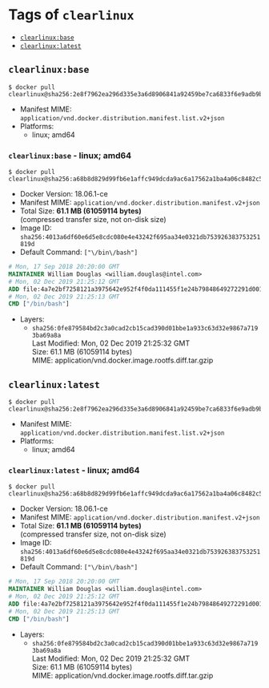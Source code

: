 <!-- THIS FILE IS GENERATED VIA './update-remote.sh' -->

# Tags of `clearlinux`

-	[`clearlinux:base`](#clearlinuxbase)
-	[`clearlinux:latest`](#clearlinuxlatest)

## `clearlinux:base`

```console
$ docker pull clearlinux@sha256:2e8f7962ea296d335e3a6d8906841a92459be7ca6833f6e9adb9bc7554158f6b
```

-	Manifest MIME: `application/vnd.docker.distribution.manifest.list.v2+json`
-	Platforms:
	-	linux; amd64

### `clearlinux:base` - linux; amd64

```console
$ docker pull clearlinux@sha256:a68b8d829d99fb6e1affc949dcda9ac6a17562a1ba4a06c8482c5006e90a56a3
```

-	Docker Version: 18.06.1-ce
-	Manifest MIME: `application/vnd.docker.distribution.manifest.v2+json`
-	Total Size: **61.1 MB (61059114 bytes)**  
	(compressed transfer size, not on-disk size)
-	Image ID: `sha256:4013a6df60e6d5e8cdc080e4e43242f695aa34e0321db753926383753251819d`
-	Default Command: `["\/bin\/bash"]`

```dockerfile
# Mon, 17 Sep 2018 20:20:00 GMT
MAINTAINER William Douglas <william.douglas@intel.com>
# Mon, 02 Dec 2019 21:25:12 GMT
ADD file:4a7e2bf7258121a3975642e952f4f0da111455f1e24b79848649272291d00197 in / 
# Mon, 02 Dec 2019 21:25:13 GMT
CMD ["/bin/bash"]
```

-	Layers:
	-	`sha256:0fe879584bd2c3a0cad2cb15cad390d01bbe1a933c63d32e9867a7193ba69a8a`  
		Last Modified: Mon, 02 Dec 2019 21:25:32 GMT  
		Size: 61.1 MB (61059114 bytes)  
		MIME: application/vnd.docker.image.rootfs.diff.tar.gzip

## `clearlinux:latest`

```console
$ docker pull clearlinux@sha256:2e8f7962ea296d335e3a6d8906841a92459be7ca6833f6e9adb9bc7554158f6b
```

-	Manifest MIME: `application/vnd.docker.distribution.manifest.list.v2+json`
-	Platforms:
	-	linux; amd64

### `clearlinux:latest` - linux; amd64

```console
$ docker pull clearlinux@sha256:a68b8d829d99fb6e1affc949dcda9ac6a17562a1ba4a06c8482c5006e90a56a3
```

-	Docker Version: 18.06.1-ce
-	Manifest MIME: `application/vnd.docker.distribution.manifest.v2+json`
-	Total Size: **61.1 MB (61059114 bytes)**  
	(compressed transfer size, not on-disk size)
-	Image ID: `sha256:4013a6df60e6d5e8cdc080e4e43242f695aa34e0321db753926383753251819d`
-	Default Command: `["\/bin\/bash"]`

```dockerfile
# Mon, 17 Sep 2018 20:20:00 GMT
MAINTAINER William Douglas <william.douglas@intel.com>
# Mon, 02 Dec 2019 21:25:12 GMT
ADD file:4a7e2bf7258121a3975642e952f4f0da111455f1e24b79848649272291d00197 in / 
# Mon, 02 Dec 2019 21:25:13 GMT
CMD ["/bin/bash"]
```

-	Layers:
	-	`sha256:0fe879584bd2c3a0cad2cb15cad390d01bbe1a933c63d32e9867a7193ba69a8a`  
		Last Modified: Mon, 02 Dec 2019 21:25:32 GMT  
		Size: 61.1 MB (61059114 bytes)  
		MIME: application/vnd.docker.image.rootfs.diff.tar.gzip
